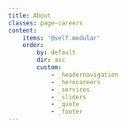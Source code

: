 ```yaml
---
title: About
classes: page-careers
content:
    items: '@self.modular'
    order:
        by: default
        dir: asc
        custom:
            - _headernavigation
            - _herocareers
            - _services
            - _sliders
            - _quote
            - _footer
---
```

